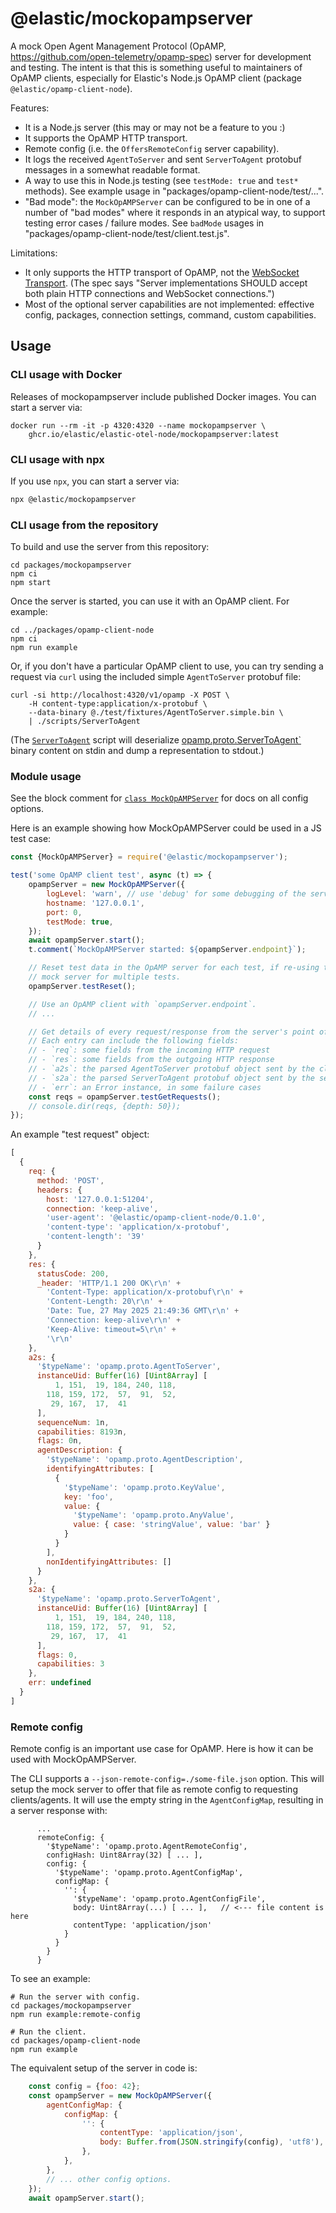# @elastic/mockopampserver

A mock Open Agent Management Protocol (OpAMP, https://github.com/open-telemetry/opamp-spec)
server for development and testing.  The intent is that this is something useful
to maintainers of OpAMP clients, especially for Elastic's Node.js OpAMP client
(package `@elastic/opamp-client-node`).

Features:
- It is a Node.js server (this may or may not be a feature to you :)
- It supports the OpAMP HTTP transport.
- Remote config (i.e. the `OffersRemoteConfig` server capability).
- It logs the received `AgentToServer` and sent `ServerToAgent` protobuf messages in a somewhat readable format.
- A way to use this in Node.js testing (see `testMode: true` and `test*` methods). See example usage in "packages/opamp-client-node/test/...".
- "Bad mode": the `MockOpAMPServer` can be configured to be in one of a number of "bad modes" where it responds in an atypical way, to support testing error cases / failure modes. See `badMode` usages in "packages/opamp-client-node/test/client.test.js".

Limitations:
- It only supports the HTTP transport of OpAMP, not the [WebSocket Transport](https://github.com/open-telemetry/opamp-spec/blob/main/specification.md#websocket-transport). (The spec says "Server implementations SHOULD accept both plain HTTP connections and WebSocket connections.")
- Most of the optional server capabilities are not implemented: effective config, packages, connection settings, command, custom capabilities.


## Usage

### CLI usage with Docker

Releases of mockopampserver include published Docker images. You can start a server via:

```
docker run --rm -it -p 4320:4320 --name mockopampserver \
    ghcr.io/elastic/elastic-otel-node/mockopampserver:latest
```

### CLI usage with npx

If you use `npx`, you can start a server via:

```bash
npx @elastic/mockopampserver
```

### CLI usage from the repository

To build and use the server from this repository:

```
cd packages/mockopampserver
npm ci
npm start
```

Once the server is started, you can use it with an OpAMP client. For example:

```
cd ../packages/opamp-client-node
npm ci
npm run example
```

Or, if you don't have a particular OpAMP client to use, you can try sending a request via `curl` using the included simple `AgentToServer` protobuf file:

```
curl -si http://localhost:4320/v1/opamp -X POST \
    -H content-type:application/x-protobuf \
    --data-binary @./test/fixtures/AgentToServer.simple.bin \
    | ./scripts/ServerToAgent
```

(The [`ServerToAgent`](./scripts/ServerToAgent) script will deserialize [opamp.proto.ServerToAgent`](https://github.com/open-telemetry/opamp-spec/blob/main/specification.md#servertoagent-message) binary content on stdin and dump a representation to stdout.)

### Module usage

See the block comment for [`class MockOpAMPServer`](./lib/mockopampserver.js#:~:text=class%20MockOpAMPServer) for docs on all config options.

Here is an example showing how MockOpAMPServer could be used in a JS test case:

```js
const {MockOpAMPServer} = require('@elastic/mockopampserver');

test('some OpAMP client test', async (t) => {
    opampServer = new MockOpAMPServer({
        logLevel: 'warn', // use 'debug' for some debugging of the server
        hostname: '127.0.0.1',
        port: 0,
        testMode: true,
    });
    await opampServer.start();
    t.comment(`MockOpAMPServer started: ${opampServer.endpoint}`);

    // Reset test data in the OpAMP server for each test, if re-using the same
    // mock server for multiple tests.
    opampServer.testReset();

    // Use an OpAMP client with `opampServer.endpoint`.
    // ...

    // Get details of every request/response from the server's point of view.
    // Each entry can include the following fields:
    // - `req`: some fields from the incoming HTTP request
    // - `res`: some fields from the outgoing HTTP response
    // - `a2s`: the parsed AgentToServer protobuf object sent by the client
    // - `s2a`: the parsed ServerToAgent protobuf object sent by the server
    // - `err`: an Error instance, in some failure cases
    const reqs = opampServer.testGetRequests();
    // console.dir(reqs, {depth: 50});
});
```

An example "test request" object:

```js
[
  {
    req: {
      method: 'POST',
      headers: {
        host: '127.0.0.1:51204',
        connection: 'keep-alive',
        'user-agent': '@elastic/opamp-client-node/0.1.0',
        'content-type': 'application/x-protobuf',
        'content-length': '39'
      }
    },
    res: {
      statusCode: 200,
      _header: 'HTTP/1.1 200 OK\r\n' +
        'Content-Type: application/x-protobuf\r\n' +
        'Content-Length: 20\r\n' +
        'Date: Tue, 27 May 2025 21:49:36 GMT\r\n' +
        'Connection: keep-alive\r\n' +
        'Keep-Alive: timeout=5\r\n' +
        '\r\n'
    },
    a2s: {
      '$typeName': 'opamp.proto.AgentToServer',
      instanceUid: Buffer(16) [Uint8Array] [
          1, 151,  19, 184, 240, 118,
        118, 159, 172,  57,  91,  52,
         29, 167,  17,  41
      ],
      sequenceNum: 1n,
      capabilities: 8193n,
      flags: 0n,
      agentDescription: {
        '$typeName': 'opamp.proto.AgentDescription',
        identifyingAttributes: [
          {
            '$typeName': 'opamp.proto.KeyValue',
            key: 'foo',
            value: {
              '$typeName': 'opamp.proto.AnyValue',
              value: { case: 'stringValue', value: 'bar' }
            }
          }
        ],
        nonIdentifyingAttributes: []
      }
    },
    s2a: {
      '$typeName': 'opamp.proto.ServerToAgent',
      instanceUid: Buffer(16) [Uint8Array] [
          1, 151,  19, 184, 240, 118,
        118, 159, 172,  57,  91,  52,
         29, 167,  17,  41
      ],
      flags: 0,
      capabilities: 3
    },
    err: undefined
  }
]
```

### Remote config

Remote config is an important use case for OpAMP. Here is how it can be used
with MockOpAMPServer.

The CLI supports a `--json-remote-config=./some-file.json` option. This will
setup the mock server to offer that file as remote config to requesting
clients/agents. It will use the empty string in the `AgentConfigMap`, resulting
in a server response with:

```
      ...
      remoteConfig: {
        '$typeName': 'opamp.proto.AgentRemoteConfig',
        configHash: Uint8Array(32) [ ... ],
        config: {
          '$typeName': 'opamp.proto.AgentConfigMap',
          configMap: {
            '': {
              '$typeName': 'opamp.proto.AgentConfigFile',
              body: Uint8Array(...) [ ... ],   // <--- file content is here
              contentType: 'application/json'
            }
          }
        }
      }
```

To see an example:

```
# Run the server with config.
cd packages/mockopampserver
npm run example:remote-config

# Run the client.
cd packages/opamp-client-node
npm run example
```

The equivalent setup of the server in code is:

```js
    const config = {foo: 42};
    const opampServer = new MockOpAMPServer({
        agentConfigMap: {
            configMap: {
                '': {
                    contentType: 'application/json',
                    body: Buffer.from(JSON.stringify(config), 'utf8'),
                },
            },
        },
        // ... other config options.
    });
    await opampServer.start();
```
